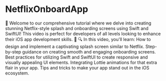 # NetflixOnboardApp
 🚀 Welcome to our comprehensive tutorial where we delve into creating stunning Netflix-style splash and onboarding screens using Swift and SwiftUI! This video is perfect for developers of all levels looking to enhance their iOS app development skills. 📱  🔍 In this video, you'll learn:  How to design and implement a captivating splash screen similar to Netflix. Step-by-step guidance on creating smooth and engaging onboarding screens. Best practices for utilizing Swift and SwiftUI to create responsive and visually appealing UI elements. Integrating Lottie animations for that extra flair in your app. Tips and tricks to make your app stand out in the iOS ecosystem.
